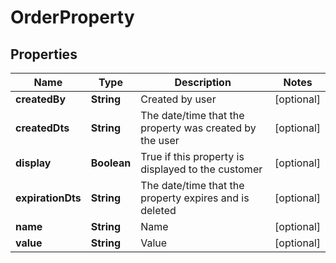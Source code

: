 
# OrderProperty

## Properties
Name | Type | Description | Notes
------------ | ------------- | ------------- | -------------
**createdBy** | **String** | Created by user |  [optional]
**createdDts** | **String** | The date/time that the property was created by the user |  [optional]
**display** | **Boolean** | True if this property is displayed to the customer |  [optional]
**expirationDts** | **String** | The date/time that the property expires and is deleted |  [optional]
**name** | **String** | Name |  [optional]
**value** | **String** | Value |  [optional]



